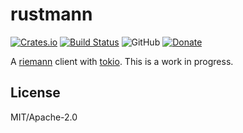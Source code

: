 # rustmann

[![Crates.io](https://img.shields.io/crates/v/rustmann.svg)](https://crates.io/crates/rustmann)
[![Build Status](https://travis-ci.org/sunng87/rustmann.svg?branch=master)](https://travis-ci.org/sunng87/rustmann)
![GitHub](https://img.shields.io/github/license/sunng87/rustmann.svg)
[![Donate](https://img.shields.io/badge/donate-liberapay-yellow.svg)](https://liberapay.com/Sunng/donate)

A [riemann](https://riemann.io/) client with
[tokio](https://tokio.rs). This is a work in progress.

## License

MIT/Apache-2.0
